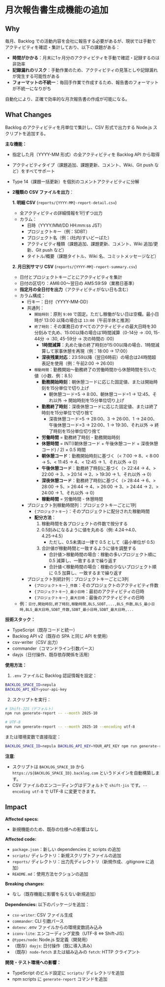 # 月次報告書生成機能の追加

## Why

毎月、Backlog での活動内容を会社に報告する必要があるが、現状では手動でアクティビティを確認・集計しており、以下の課題がある：

- **時間がかかる**：月末に1ヶ月分のアクティビティを手動で確認・記録するのは非効率
- **記録漏れのリスク**：手動作業のため、アクティビティの見落としや記録漏れが発生する可能性がある
- **フォーマットの不統一**：毎回手作業で作成するため、報告書のフォーマットが不統一になりがち

自動化により、正確で効率的な月次報告書の作成が可能になる。

## What Changes

Backlog のアクティビティを月単位で集計し、CSV 形式で出力する Node.js スクリプトを追加する。

**主な機能：**
- 指定した月（YYYY-MM 形式）の全アクティビティを Backlog API から取得
- アクティビティタイプ（課題追加、課題更新、コメント、Wiki、Git push など）をすべてサポート
- Type 14（課題一括更新）を個別のコメントアクティビティに分解
- **2種類の CSV ファイルを出力**：

  **1. 明細 CSV** (`reports/{YYYY-MM}-report-detail.csv`)
  - 全アクティビティの詳細情報を1行ずつ出力
  - カラム：
    - 日時（YYYY/MM/DD HH:mm:ss JST）
    - プロジェクトキー（例：SDBT）
    - プロジェクト名（例：(社内)すいどーばた）
    - アクティビティ種類（課題追加、課題更新、コメント、Wiki 追加/更新、Git push など）
    - タイトル/概要（課題タイトル、Wiki 名、コミットメッセージなど）

  **2. 月日別サマリ CSV** (`reports/{YYYY-MM}-report-summary.csv`)
  - 日付とプロジェクトキーごとにアクティビティを集計
  - 日付の区切り：AM6:00〜翌日の AM5:59:59（業務日基準）
  - **指定月の全日付を出力**（アクティビティがない日も含む）
  - カラム構成：
    - 行キー：日付（YYYY-MM-DD）
    - 共通列：
      - `開始時刻`：原則 `9:00` で固定。ただし稼働がない日は空欄。最小日時が 13:00 以降の場合は `13:00`（午前半休と推測）
      - `終了時刻`：その業務日のすべてのアクティビティの最大日時を30分刻みで丸め、15:00以降の場合は1時間減算（0-14分 → :00, 15-44分 → :30, 45-59分 → 次の時間の :00）
        - **1時間減算**：丸めた後の終了時刻が15:00以降の場合、1時間減算して家事休憩を再現（例：18:00 → 17:00）
        - **深夜残業対応**：23:59以降（翌日6時前）の場合は24時間超表記を使用（例：午前2:00 → 26:00）
      - `稼動時間`：勤務開始〜勤務終了の労働時間から休憩時間を引いた値（小数、例：8.5）
        - **勤務開始時刻**：朝休憩コードに応じた固定値、または開始時刻を15分単位で切り上げ
          - 朝休憩コード=5 → 8:00、朝休憩コード=1 → 12:45、それ以外 → 開始時刻を15分単位切り上げ
        - **勤務終了時刻**：深夜休憩コードに応じた固定値、または終了時刻を15分単位で切り捨て
          - 深夜休憩コード=5 → 28:00、3 → 26:00、1 → 24:00、午後休憩コード=3 → 22:00、1 → 19:30、それ以外 → 終了時刻を15分単位切り捨て
        - **労働時間** = 勤務終了時刻 - 勤務開始時刻
        - **休憩時間** = INT((朝休憩コード + 午後休憩コード + 深夜休憩コード) / 2) × 0.5 時間
        - **朝休憩コード**：勤務開始時刻に基づく（< 7:00 → 8、< 8:00 → 5、< 11:45 → 4、< 12:45 → 1、それ以外 → 0）
        - **午後休憩コード**：勤務終了時刻に基づく（> 22:44 → 4、> 22:00 → 3、> 20:14 → 2、> 19:30 → 1、それ以外 → 0）
        - **深夜休憩コード**：勤務終了時刻に基づく（> 28:44 → 6、> 28:00 → 5、> 26:44 → 4、> 26:00 → 3、> 24:44 → 2、> 24:00 → 1、それ以外 → 0）
        - **稼動時間** = 労働時間 - 休憩時間
    - プロジェクト別稼動時間列：プロジェクトキーごとに1列
      - `{プロジェクトキー}`：そのプロジェクトに配分された稼動時間
      - **配分方法**：
        1. 稼動時間を各プロジェクトの件数で按分する
        2. 0.5刻みになるように値を丸める（例: 4.24→4.0、4.25→4.5）
           - ただし、0.5未満は一律で 0.5 として（最小単位が 0.5）
        3. 合計値が稼動時間と一致するように値を調整する
           - 合計値＞稼動時間の場合：稼動の多いプロジェクト順に 0.5 減算し、一致するまで繰り返す
           - 合計値＜稼動時間の場合：稼動の少ないプロジェクト順に 0.5 加算し、一致するまで繰り返す
    - プロジェクト別統計列：プロジェクトキーごとに3列
      - `{プロジェクトキー}_件数`：そのプロジェクトのアクティビティ件数
      - `{プロジェクトキー}_最小日時`：最初のアクティビティの日時
      - `{プロジェクトキー}_最大日時`：最後のアクティビティの日時
  - 例：`日付,開始時刻,終了時刻,稼動時間,BLS,SDBT,...,BLS_件数,BLS_最小日時,BLS_最大日時,SDBT_件数,SDBT_最小日時,SDBT_最大日時,...`

**技術スタック：**
- TypeScript（既存コードと統一）
- Backlog API v2（既存の SPA と同じ API を使用）
- csv-writer（CSV 出力）
- commander（コマンドライン引数パース）
- dayjs（日付操作、既存依存関係を活用）

**使用方法：**

1. `.env` ファイルに Backlog 認証情報を設定：
```bash
BACKLOG_SPACE_ID=nepula
BACKLOG_API_KEY=your-api-key
```

2. スクリプトを実行：
```bash
# Shift-JIS（デフォルト）
npm run generate-report -- --month 2025-10

# UTF-8
npm run generate-report -- --month 2025-10 --encoding utf-8
```

または環境変数で直接指定：
```bash
BACKLOG_SPACE_ID=nepula BACKLOG_API_KEY=YOUR_API_KEY npm run generate-report -- --month 2025-10
```

**注意**:
- スクリプトは `BACKLOG_SPACE_ID` から `https://${BACKLOG_SPACE_ID}.backlog.com` というドメインを自動構築します。
- CSV ファイルのエンコーディングはデフォルトで `shift-jis` です。`--encoding utf-8` で UTF-8 に変更できます。

## Impact

**Affected specs:**
- 新規機能のため、既存の仕様への影響はなし

**Affected code:**
- `package.json`：新しい dependencies と scripts の追加
- `scripts/` ディレクトリ：新規スクリプトファイルの追加
- `reports/` ディレクトリ：出力先ディレクトリ（新規作成、.gitignore に追加）
- `README.md`：使用方法セクションの追加

**Breaking changes:**
- なし（既存機能に影響を与えない新規追加）

**Dependencies:**
以下のパッケージを追加：
- `csv-writer`: CSV ファイル生成
- `commander`: CLI 引数パース
- `dotenv`: .env ファイルからの環境変数読み込み
- `iconv-lite`: エンコーディング変換（UTF-8 ⇔ Shift-JIS）
- `@types/node`: Node.js 型定義（開発用）
- （既存）`dayjs`: 日付操作（既に導入済み）
- （既存）`node-fetch` または組み込みの `fetch`: HTTP クライアント

**開発・テスト環境への影響：**
- TypeScript のビルド設定に `scripts/` ディレクトリを追加
- npm scripts に `generate-report` コマンドを追加
